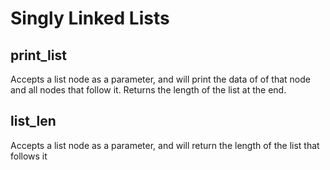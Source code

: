 # Singly Linked Lists

## print_list

Accepts a list node as a parameter, and will print the data of of that node
and all nodes that follow it. Returns the length of the list at the end.

## list_len

Accepts a list node as a parameter, and will return the length of the list that follows it

